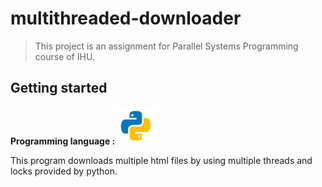 # multithreaded-downloader

>This project is an assignment for Parallel Systems Programming course of IHU.

## Getting started

**Programming language :**
<img src=".idea/python.svg"  width="60" height="60" />

This program downloads multiple html files by using multiple threads and locks provided by python.




